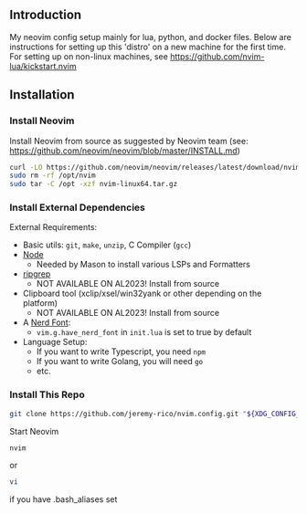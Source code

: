## Introduction

My neovim config setup mainly for lua, python, and docker files. Below are
instructions for setting up this 'distro' on a new machine for the first time.
For setting up on non-linux machines, see https://github.com/nvim-lua/kickstart.nvim

## Installation

### Install Neovim

Install Neovim from source as suggested by Neovim team
(see: https://github.com/neovim/neovim/blob/master/INSTALL.md)

```sh
curl -LO https://github.com/neovim/neovim/releases/latest/download/nvim-linux64.tar.gz
sudo rm -rf /opt/nvim
sudo tar -C /opt -xzf nvim-linux64.tar.gz
```

### Install External Dependencies

External Requirements:

- Basic utils: `git`, `make`, `unzip`, C Compiler (`gcc`)
- [Node](https://nodejs.org/en/download)
  - Needed by Mason to install various LSPs and Formatters
- [ripgrep](https://github.com/BurntSushi/ripgrep#installation)
  - NOT AVAILABLE ON AL2023! Install from source
- Clipboard tool (xclip/xsel/win32yank or other depending on the platform)
  - NOT AVAILABLE ON AL2023! Install from source
- A [Nerd Font](https://www.nerdfonts.com/):
  - `vim.g.have_nerd_font` in `init.lua` is set to true by default
- Language Setup:
  - If you want to write Typescript, you need `npm`
  - If you want to write Golang, you will need `go`
  - etc.

### Install This Repo

```sh
git clone https://github.com/jeremy-rico/nvim.config.git "${XDG_CONFIG_HOME:-$HOME/.config}"/nvim
```

Start Neovim

```sh
nvim
```

or

```sh
vi
```

if you have .bash_aliases set
